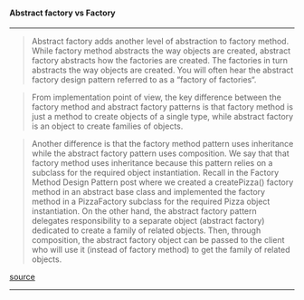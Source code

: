 #### Abstract factory vs Factory

---
>Abstract factory adds another level of abstraction to factory method. While factory method abstracts the way objects are created, abstract factory abstracts how the factories are created. The factories in turn abstracts the way objects are created. You will often hear the abstract factory design pattern referred to as a “factory of factories“.

>From implementation point of view, the key difference between the factory method and abstract factory patterns is 
that factory method is just a method to create objects of a single type, 
while abstract factory is an object to create families of objects.

>Another difference is that the factory method pattern uses inheritance while the abstract factory pattern 
uses composition. We say that that factory method uses inheritance because this pattern relies on a subclass 
for the required object instantiation. Recall in the Factory Method Design Pattern post where we created a createPizza()
factory method in an abstract base class and implemented the factory method 
in a PizzaFactory subclass for the required Pizza object instantiation. On the other hand, 
the abstract factory pattern delegates responsibility to a separate object (abstract factory) dedicated to create 
a family of related objects. Then, through composition, the abstract factory object can be passed to the client 
who will use it (instead of factory method) to get the family of related objects.

[source](https://springframework.guru/gang-of-four-design-patterns/abstract-factory-design-pattern/)

---

